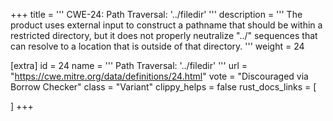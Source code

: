 +++
title = '''
CWE-24: Path Traversal: '../filedir'
'''
description	= '''
The product uses external input to construct a pathname that should be within a restricted directory, but it does not properly neutralize "../" sequences that can resolve to a location that is outside of that directory.
'''
weight = 24

[extra]
id = 24
name = '''
Path Traversal: '../filedir'
'''
url = "https://cwe.mitre.org/data/definitions/24.html"
vote = "Discouraged via Borrow Checker"
class = "Variant"
clippy_helps = false
rust_docs_links = [
	
]
+++
